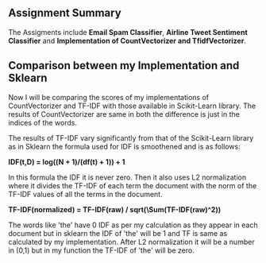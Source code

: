 ## Assignment Summary
The Assigments include **Email Spam Classifier**, **Airline Tweet Sentiment Classifier** and **Implementation of CountVectorizer and TfidfVectorizer**.

## Comparison between my Implementation and Sklearn 
Now I will be comparing the scores of my implementations of CountVectorizer and TF-IDF with those available in Scikit-Learn library.
The results of CountVectorizer are same in both the difference is just in the indices of the words.

The results of TF-IDF vary significantly from that of the Scikit-Learn library as in Sklearn the formula used for IDF is smoothened and is as follows:

**IDF(t,D) = log((N + 1)/(df(t) + 1)) + 1**


In this formula the IDF it is never zero. Then it also uses L2 normalization where it divides the TF-IDF of each term the document with the norm of the TF-IDF values of all the terms in the document.

**TF-IDF(normalized) = TF-IDF(raw) / sqrt(\Sum(TF-IDF(raw)^2))**

The words like 'the' have 0 IDF as per my calculation as they appear in each document but in sklearn the IDF of 'the' will be 1 and TF is same as calculated by my implementation. After L2 normalization it will be a number in (0,1) but in my function the TF-IDF of 'the' will be zero. 
